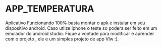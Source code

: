 # APP_TEMPERATURA
Aplicativo Funcionando 100% basta montar o apk e instalar em seu dispositivo android. 
Caso utlize iphone o teste so podera ser feito em um emulador do android studio. 
Fique a vontade para modificar e aprender com o projeto , ele e um simples projeto de app Vlw :).
